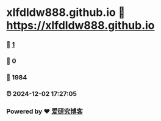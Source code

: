 # xlfdldw888.github.io :link: https://xlfdldw888.github.io 
### :page_facing_up: [1](https://xlfdldw888.github.io/tag.html) 
### :speech_balloon: 0 
### :hibiscus: 1984 
### :alarm_clock: 2024-12-02 17:27:05 
### Powered by :heart: [爱研究博客](https://boke.ayanjiu.top/)

